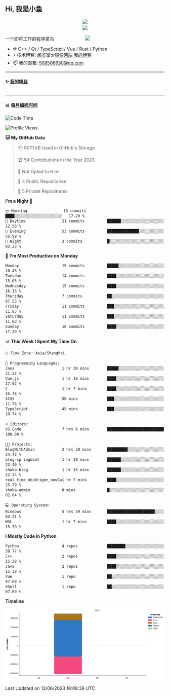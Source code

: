 <!--
**小鱼/小鱼** is a ✨ _special_ ✨ repository because its `README.md` (this file) appears on your GitHub profile.

Here are some ideas to get you started:

- 🔭 I’m currently working on ...
- 🌱 I’m currently learning ...
- 👯 I’m looking to collaborate on ...
- 🤔 I’m looking for help with ...
- 💬 Ask me about ...
- 📫 How to reach me: ...
- 😄 Pronouns: ...
- ⚡ Fun fact: ...
-->

## Hi, 我是小鱼

<div align=center><img src="https://profile-counter.glitch.me/XiaoYuer2022/count.svg"></div>



<div align=center><img src="https://streak-stats.demolab.com?user=XiaoYuer2022&locale=zh_Hans"></div>



[<img align="right" width="50%" src="https://github-readme-stats-ouuan.vercel.app/api?username=XiaoYuer2022&show_icons=true">](https://metrics.lecoq.io/xlz122#gh-light-mode-only)

一个即将工作的程序菜鸟

-   :hammer_and_pick: C++ / Qt / TypeScript / Vue / Rust / Python
-   ⚡ 技术博客: [阅览室](https://haoxx.netlify.app/)or[镜像网站](https://haoxx.top/)  [我的博客](https://haoxx.site/)
-   📫 我的邮箱: 508506630@qq.com

---

#### :sparkles: [我的粉丝](https://github.com/XiaoYuer2022?tab=followers)

<!--START_SECTION:followers-->
<table>
  </tr>
</table>
<!--END_SECTION:followers-->

---

#### :bar_chart: [每月编码时间](https://github.com/muety/wakapi)

<!--START_SECTION:waka-->
![Code Time](http://img.shields.io/badge/Code%20Time-32%20hrs%2032%20mins-blue)

![Profile Views](http://img.shields.io/badge/Profile%20Views-17-blue)

**🐱 My GitHub Data** 

> 📦 607.1 kB Used in GitHub's Storage 
 > 
> 🏆 54 Contributions in the Year 2023
 > 
> 🚫 Not Opted to Hire
 > 
> 📜 4 Public Repositories 
 > 
> 🔑 5 Private Repositories 
 > 
**I'm a Night 🦉** 

```text
🌞 Morning                16 commits          ████░░░░░░░░░░░░░░░░░░░░░   17.20 % 
🌆 Daytime                21 commits          ██████░░░░░░░░░░░░░░░░░░░   22.58 % 
🌃 Evening                53 commits          ██████████████░░░░░░░░░░░   56.99 % 
🌙 Night                  3 commits           █░░░░░░░░░░░░░░░░░░░░░░░░   03.23 % 
```
📅 **I'm Most Productive on Monday** 

```text
Monday                   19 commits          █████░░░░░░░░░░░░░░░░░░░░   20.43 % 
Tuesday                  14 commits          ████░░░░░░░░░░░░░░░░░░░░░   15.05 % 
Wednesday                15 commits          ████░░░░░░░░░░░░░░░░░░░░░   16.13 % 
Thursday                 7 commits           ██░░░░░░░░░░░░░░░░░░░░░░░   07.53 % 
Friday                   11 commits          ███░░░░░░░░░░░░░░░░░░░░░░   11.83 % 
Saturday                 11 commits          ███░░░░░░░░░░░░░░░░░░░░░░   11.83 % 
Sunday                   16 commits          ████░░░░░░░░░░░░░░░░░░░░░   17.20 % 
```


📊 **This Week I Spent My Time On** 

```text
🕑︎ Time Zone: Asia/Shanghai

💬 Programming Languages: 
Java                     1 hr 30 mins        █████░░░░░░░░░░░░░░░░░░░░   21.22 % 
Vue.js                   1 hr 16 mins        ████░░░░░░░░░░░░░░░░░░░░░   17.92 % 
C                        1 hr 7 mins         ████░░░░░░░░░░░░░░░░░░░░░   15.78 % 
SCSS                     50 mins             ███░░░░░░░░░░░░░░░░░░░░░░   11.76 % 
TypeScript               45 mins             ███░░░░░░░░░░░░░░░░░░░░░░   10.74 % 

🔥 Editors: 
VS Code                  7 hrs 6 mins        █████████████████████████   100.00 % 

🐱‍💻 Projects: 
BlogWithAdmin            2 hrs 28 mins       █████████░░░░░░░░░░░░░░░░   34.72 % 
blog-springboot          1 hr 39 mins        ██████░░░░░░░░░░░░░░░░░░░   23.40 % 
shoka-blog               1 hr 35 mins        ██████░░░░░░░░░░░░░░░░░░░   22.34 % 
real_time_obuOrigen_newGu1 hr 7 mins         ████░░░░░░░░░░░░░░░░░░░░░   15.79 % 
shoka-admin              8 mins              █░░░░░░░░░░░░░░░░░░░░░░░░   02.04 % 

💻 Operating System: 
Windows                  5 hrs 59 mins       █████████████████████░░░░   84.21 % 
WSL                      1 hr 7 mins         ████░░░░░░░░░░░░░░░░░░░░░   15.79 % 
```

**I Mostly Code in Python** 

```text
Python                   4 repos             ████████░░░░░░░░░░░░░░░░░   30.77 % 
C++                      2 repos             ████░░░░░░░░░░░░░░░░░░░░░   15.38 % 
Java                     2 repos             ████░░░░░░░░░░░░░░░░░░░░░   15.38 % 
Vue                      1 repo              ██░░░░░░░░░░░░░░░░░░░░░░░   07.69 % 
Shell                    1 repo              ██░░░░░░░░░░░░░░░░░░░░░░░   07.69 % 
```



**Timeline**

![Lines of Code chart](https://raw.githubusercontent.com/XiaoYuer2022/XiaoYuer2022/main/assets/bar_graph.png)


 Last Updated on 13/06/2023 16:08:39 UTC
<!--END_SECTION:waka-->
